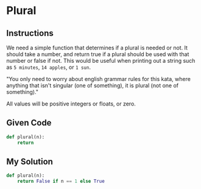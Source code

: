 # Plural

## Instructions

We need a simple function that determines if a plural is needed or not. It should take a number, and return true if a plural should be used with that number or false if not. This would be useful when printing out a string such as `5 minutes`, `14 apples`, or `1 sun`.

"You only need to worry about english grammar rules for this kata, where anything that isn't singular (one of something), it is plural (not one of something)."

All values will be positive integers or floats, or zero.

## Given Code
```python
def plural(n):
    return
```

## My Solution
```python
def plural(n):
    return False if n == 1 else True
```
